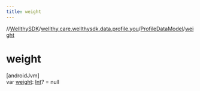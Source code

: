 ```yaml
---
title: weight
---
```

//[WellthySDK](../../../index.html)/[wellthy.care.wellthysdk.data.profile.you](../index.html)/[ProfileDataModel](index.html)/[weight](weight.html)



# weight



[androidJvm]\
var [weight](weight.html): [Int](https://kotlinlang.org/api/latest/jvm/stdlib/kotlin/-int/index.html)? = null




